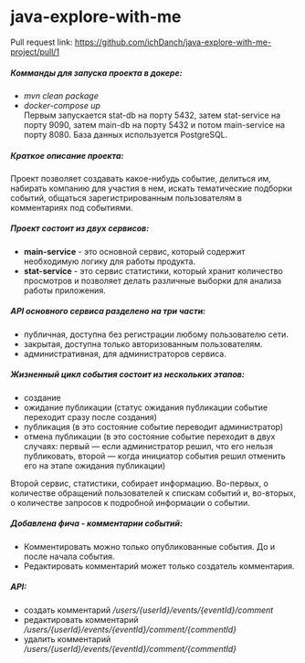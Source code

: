 # java-explore-with-me

Pull request link: https://github.com/ichDanch/java-explore-with-me-project/pull/1  

##### Комманды для запуска проекта в докере:
 - *mvn clean package*  
 - *docker-compose up*  
 Первым запускается stat-db на порту 5432, затем stat-service на порту 9090, затем main-db на порту 5432 и потом main-service на порту 8080. База данных используется PostgreSQL.


##### Краткое описание проекта:

Проект позволяет создавать какое-нибудь событие, делиться им, набирать компанию для участия в нем, искать тематические подборки событий,
общаться зарегистрированным пользователям в комментариях под событиями.

##### Проект состоит из двух сервисов:  
 - **main-service** - это основной сервис, который содержит необходимую логику для работы продукта.
 - **stat-service** - это сервис статистики, который хранит количество просмотров и позволяет делать различные выборки для анализа работы приложения.

##### API основного сервиса разделено на три части:  
 - публичная, доступна без регистрации любому пользователю сети.  
 - закрытая, доступна только авторизованным пользователям.  
 - административная, для администраторов сервиса.

##### Жизненный цикл события состоит из нескольких этапов:
- создание
- ожидание публикации (статус ожидания публикации событие переходит сразу после создания)
- публикация (в это состояние событие переводит администратор)
- отмена публикации (в это состояние событие переходит в двух случаях:
  первый — если администратор решил, что его нельзя публиковать,
  второй — когда инициатор события решил отменить его на этапе ожидания публикации)

Второй сервис, статистики, собирает информацию.
Во-первых, о количестве обращений пользователей к спискам событий и, во-вторых, о количестве запросов к подробной информации о событии.


##### Добавлена фича - комментарии событий:
- Комментировать можно только опубликованные события. До и после начала события. 
- Редактировать комментарий может только создатель комментария. 

##### API:
- создать комментарий */users/{userId}/events/{eventId}/comment*  
- редактировать комментарий */users/{userId}/events/{eventId}/comment/{commentId}*  
- удалить комментарий */users/{userId}/events/{eventId}/comment/{commentId}*  
